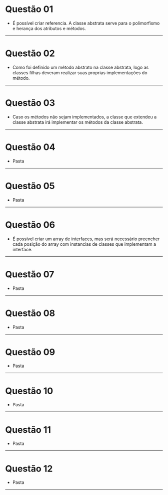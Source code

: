 # Questão 01
- É possível criar referencia. A classe abstrata serve para o polimorfismo e herança dos atributos e métodos.
---

# Questão 02
- Como foi definido um método abstrato na classe abstrata, logo as classes filhas deveram realizar suas proprias implementações do método.
---

# Questão 03
- Caso os métodos não sejam implementados, a classe que extendeu a classe abstrata irá implementar os métodos da classe abstrata.
---

# Questão 04
- Pasta
---

# Questão 05
- Pasta
---

# Questão 06
- É possível criar um array de interfaces, mas será necessário preencher cada posição do array com instancias de classes que implementam a interface.   
---

# Questão 07
- Pasta
---

# Questão 08
- Pasta
---

# Questão 09
- Pasta
---

# Questão 10
- Pasta
---

# Questão 11
- Pasta
---

# Questão 12
- Pasta
---